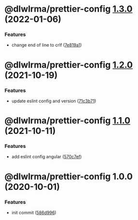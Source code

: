 # @dlwlrma/prettier-config [1.3.0](https://github.com/hanjeahwan/lint-formatter-config/compare/@dlwlrma/prettier-config@1.2.0...@dlwlrma/prettier-config@1.3.0) (2022-01-06)


### Features

* change end of line to crlf ([7e819a1](https://github.com/hanjeahwan/lint-formatter-config/commit/7e819a1dbaa76eb711b0ed405711cc00ea488fe4))

# @dlwlrma/prettier-config [1.2.0](https://github.com/hanjeahwan/lint-formatter-config/compare/@dlwlrma/prettier-config@1.1.0...@dlwlrma/prettier-config@1.2.0) (2021-10-19)


### Features

* update eslint config and version ([71c3b71](https://github.com/hanjeahwan/lint-formatter-config/commit/71c3b711da21ce90bff2dcdb528c310ac1a40dc3))

# @dlwlrma/prettier-config [1.1.0](https://github.com/hanjeahwan/lint-formatter-config/compare/@dlwlrma/prettier-config@1.0.0...@dlwlrma/prettier-config@1.1.0) (2021-10-11)


### Features

* add eslint config angular ([570c7ef](https://github.com/hanjeahwan/lint-formatter-config/commit/570c7ef20c9dd8ab10a0b479a9129048c20c42f3))

# @dlwlrma/prettier-config 1.0.0 (2020-10-01)


### Features

* init commit ([586d996](https://github.com/hanjeahwan/lint-formatter-config/commit/586d9969ea78bea1ecfbc3d39564c0d16448444d))
